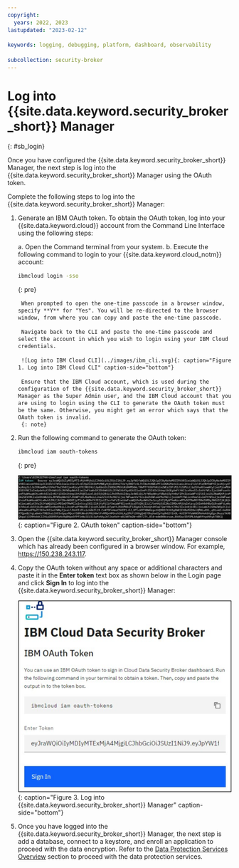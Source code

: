 ```yaml
---
copyright:
  years: 2022, 2023
lastupdated: "2023-02-12"

keywords: logging, debugging, platform, dashboard, observability

subcollection: security-broker
---
```


# Log into {{site.data.keyword.security_broker_short}} Manager
{: #sb_login}

Once you have configured the {{site.data.keyword.security_broker_short}} Manager, the next step
is log into the {{site.data.keyword.security_broker_short}} Manager using the OAuth token.

Complete the following steps to log into the {{site.data.keyword.security_broker_short}} Manager:

1. Generate an IBM OAuth token. To obtain the OAuth token, log into your {{site.data.keyword.cloud}} account from the Command Line Interface using the following steps:

    a. Open the Command terminal from your system.
    b. Execute the following command to login to your {{site.data.keyword.cloud_notm}} account:
    ```sh
    ibmcloud login -sso
    ```
    {: pre}

        When prompted to open the one-time passcode in a browser window, specify **Y** for "Yes". You will be re-directed to the browser window, from where you can copy and paste the one-time passcode. 

        Navigate back to the CLI and paste the one-time passcode and select the account in which you wish to login using your IBM Cloud credentials. 

        ![Log into IBM Cloud CLI](../images/ibm_cli.svg){: caption="Figure 1. Log into IBM Cloud CLI" caption-side="bottom"}

        Ensure that the IBM Cloud account, which is used during the configuration of the {{site.data.keyword.security_broker_short}} Manager as the Super Admin user, and the IBM Cloud account that you are using to login using the CLI to generate the OAuth token must be the same. Otherwise, you might get an error which says that the OAuth token is invalid.
        {: note}
    
2. Run the following command to generate the OAuth token:
    ```sh
    ibmcloud iam oauth-tokens
    ```
    {: pre}

    ![OAuth token](../images/oauth_token.svg){: caption="Figure 2. OAuth token" caption-side="bottom"}

3. Open the {{site.data.keyword.security_broker_short}} Manager console which has already been configured in a browser window. For example, https://150.238.243.117.

4. Copy the OAuth token without any space or additional characters and paste it in the **Enter token** text box as shown below in the Login page and click **Sign In** to log into the {{site.data.keyword.security_broker_short}} Manager:

    ![Log into {{site.data.keyword.security_broker_short}} Manager](../images/sb_login.svg){: caption="Figure 3. Log into {{site.data.keyword.security_broker_short}} Manager" caption-side="bottom"}
    
5. Once you have logged into the {{site.data.keyword.security_broker_short}} Manager, the next step is add a database, connect to a keystore, and enroll an application to proceed with the data encryption. Refer to the [Data Protection Services Overview](/docs/security-broker?topic=security-broker-sb_encrypt_progress) section to proceed with the data protection services.
